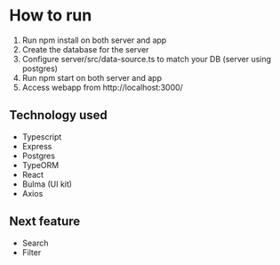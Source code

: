 # How to run

1. Run npm install on both server and app
2. Create the database for the server
3. Configure server/src/data-source.ts to match your DB (server using postgres)
4. Run npm start on both server and app
5. Access webapp from http://localhost:3000/

## Technology used

- Typescript
- Express
- Postgres
- TypeORM
- React
- Bulma (UI kit)
- Axios

## Next feature

- Search
- Filter
